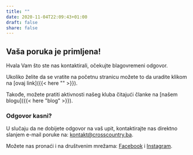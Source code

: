 ```yaml
---
title: ""
date: 2020-11-04T22:09:43+01:00
draft: false
share: false
---
```


## Vaša poruka je primljena!

Hvala Vam što ste nas kontaktirali, očekujte blagovremeni odgovor.

Ukoliko želite da se vratite na početnu stranicu možete to da uradite klikom na [ovaj link]({{< here "" >}}).

Takođe, možete pratiti aktivnosti našeg kluba čitajući članke na [našem blogu]({{< here "blog" >}}).


### Odgovor kasni?

U slučaju da ne dobijete odgovor na vaš upit, kontaktirajte nas direktno slanjem e-mail poruke na: [kontakt@crosscountry.ba](mailto:kontakt@crosscountry.ba).

Možete nas pronaći i na društvenim mrežama: [Facebook](https://facebook.com/paraglidingbanjaluka) i [Instagram](https://instagram.com/crosscountry.ba).

